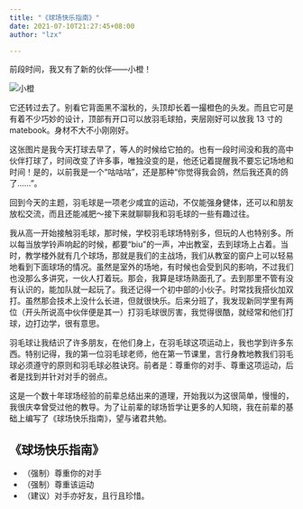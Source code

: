 ```yaml
---
title: "《球场快乐指南》"
date: 2021-07-10T21:27:45+08:00
author: "lzx"

---
```


前段时间，我又有了新的伙伴——小橙！

![小橙](https://cdn.jsdelivr.net/gh/lzxqaq/jsdelivr@master/image/2021-7-10/3.jpg)

它还转过去了。别看它背面黑不溜秋的，头顶却长着一撮橙色的头发。而且它可是有着不少巧妙的设计，顶部有开口可以放羽毛球拍，夹层刚好可以放我 13 寸的 matebook。身材不大不小刚刚好。

这张图片是我今天打球去早了，等人的时候给它拍的。也有一段时间没和我的高中伙伴打球了，时间改变了许多事，唯独没变的是，他还记着提醒我不要忘记场地和时间！是的，以前我是一个“咕咕咕”，还是那种“你觉得我会鸽，然后我还真的鸽了……”。

回到今天的主题，羽毛球是一项老少咸宜的运动，不仅能强身健体，还可以和朋友放松交流，而且还能减肥～接下来就聊聊我和羽毛球的一些有趣过往。

我从高一开始接触羽毛球，那时候，学校羽毛球场特别多，但玩的人也特别多。所以每当放学铃声响起的时候，都要“biu”的一声，冲出教室，去到球场上占着。当时，教学楼外就有几个球场，那就是我们的主战场，我们从教室的窗户上可以轻易地看到下面球场的情况。虽然是室外的场地，有时候也会受到风的影响，不过我们也没那么多讲究，一伙人打着玩。那会，我算是球场熟面孔了。去到那里不管有没有认识的，能加队就一起玩了。我还记得一个初中部的小伙子。时常找我搭伙加双打。虽然那会技术上没什么长进，但就很快乐。后来分班了，我发现新同学里有两位（开头所说高中伙伴便是其一）打羽毛球很厉害，我觉得很酷，就经常和他们打球，边打边学，很有意思。

羽毛球让我结识了许多朋友，在他们身上，在羽毛球这项运动上，我也学到许多东西。特别记得，我的第一位羽毛球老师，他在第一节课里，言行身教地教我们羽毛球必须遵守的原则和羽毛球必胜诀窍。前者是：尊重你的对手、尊重这项运动，后者是找到并针对对手的弱点。

这是一个数十年球场经验的前辈总结出来的道理，开始我以为这很简单，慢慢的，我很庆幸曾受过他的教导。为了让前辈的球场哲学让更多的人知晓，我在前辈的基础上编写了《球场快乐指南》，望与诸君共勉。


## 《球场快乐指南》
* （强制）尊重你的对手  
* （强制）尊重该运动  
* （建议）对手亦好友，且行且珍惜。







